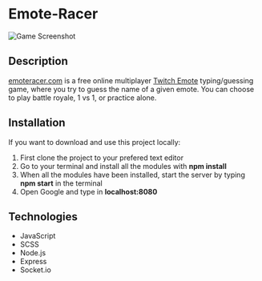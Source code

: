 # Emote-Racer

![Game Screenshot](https://ibb.co/k5NjTdY)

## Description
[emoteracer.com](https://emoteracer.com) is a free online multiplayer [Twitch Emote](https://www.twitch.tv/creatorcamp/en/learn-the-basics/emotes/) typing/guessing game, where you try to guess the name of a given emote. You can choose to play battle royale, 1 vs 1, or practice alone.

## Installation
If you want to download and use this project locally:
1. First clone the project to your prefered text editor
2. Go to your terminal and install all the modules with **npm install**
3. When all the modules have been installed, start the server by typing **npm start** in the terminal
4. Open Google and type in **localhost:8080**

## Technologies
* JavaScript
* SCSS
* Node.js
* Express
* Socket.io
